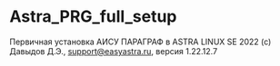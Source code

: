 # Astra_PRG_full_setup
Первичная установка АИСУ ПАРАГРАФ в ASTRA LINUX SE
2022 (c) Давыдов Д.Э., support@easyastra.ru, версия 1.22.12.7
